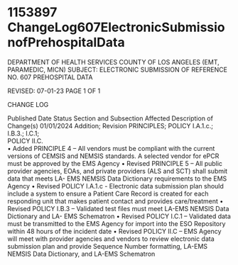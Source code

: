 # 1153897 ChangeLog607ElectronicSubmissionofPrehospitalData

DEPARTMENT OF HEALTH SERVICES 
COUNTY OF LOS ANGELES 
 (EMT, PARAMEDIC, MICN) 
SUBJECT: ELECTRONIC SUBMISSION OF  REFERENCE NO. 607 
  PREHOSPITAL DATA 
 
 
 
REVISED: 07-01-23 PAGE 1 OF 1  
 
CHANGE LOG 
 
Published 
Date 
Status Section and 
Subsection Affected 
Description of Change(s) 
01/01/2024 Addition; 
Revision 
PRINCIPLES; 
POLICY I.A.1.c.; 
I.B.3.; I.C.1;  
POLICY II.C.  
• Added PRINCIPLE 4 – All vendors 
must be compliant with the current 
versions of CEMSIS and NEMSIS 
standards. A selected vendor for 
ePCR must be approved by the 
EMS Agency 
• Revised PRINCIPLE 5 – All public 
provider agencies, EOAs, and 
private providers (ALS and SCT) 
shall submit data that meets LA-
EMS NEMSIS Data Dictionary 
requirements to the EMS Agency 
• Revised POLICY I.A.1.c  - 
Electronic data submission plan 
should include a system to ensure a 
Patient Care Record is created for 
each responding unit that makes 
patient contact and provides 
care/treatment 
• Revised POLICY I.B.3 – Validated 
test files must meet LA-EMS 
NEMSIS Data Dictionary and LA-
EMS Schematron 
• Revised POLICY I.C.1 – Validated 
data must be transmitted to the 
EMS Agency for import into the 
ESO Repository within 48 hours of 
the incident date 
• Revised POLICY II.C – EMS 
Agency will meet with provider 
agencies and vendors to review 
electronic data submission plan and 
provide Sequence Number 
formatting, LA-EMS NEMSIS Data 
Dictionary, and LA-EMS 
Schematron
